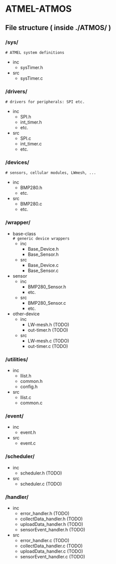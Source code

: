 # ATMEL-ATMOS

## File structure ( inside ./ATMOS/ )

### /sys/					 
`# ATMEL system definitions`
* inc
	* sysTimer.h
* src
	* sysTimer.c

### /drivers/								
`# drivers for peripherals: SPI etc.`
* inc
	* SPI.h
	* int_timer.h
	* etc.
* src
	* SPI.c
	* int_timer.c
	* etc.

### /devices/								
`# sensors, cellular modules, LWmesh, ...`
* inc
	* BMP280.h
	* etc.
* src
	* BMP280.c
	* etc.

### /wrapper/ 
* base-class						
`# generic device wrappers`
	* inc
		* Base_Device.h
		* Base_Sensor.h
	* src
        * Base_Device.c
		* Base_Sensor.c
* sensor
	* inc
		* BMP280_Sensor.h
		* etc.
    * src
		* BMP280_Sensor.c
		* etc.
* other-device
	* inc
		* LW-mesh.h (TODO)
		* out-timer.h (TODO)
	* src
		* LW-mesh.c (TODO)
		* out-timer.c (TODO)
### /utilities/
* inc
	* llist.h
	* common.h
	* config.h
* src
	* llist.c
	* common.c

### /event/
* inc
	* event.h
* src
	* event.c

### /scheduler/
* inc
	* scheduler.h (TODO)
* src
	* scheduler.c (TODO)

### /handler/
* inc
	* error_handler.h (TODO)
	* collectData_handler.h (TODO)
	* uploadData_handler.h (TODO)
	* sensorEvent_handler.h (TODO)
* src
	* error_handler.c (TODO)
	* collectData_handler.c (TODO)
	* uploadData_handler.c (TODO)
	* sensorEvent_handler.c (TODO)
